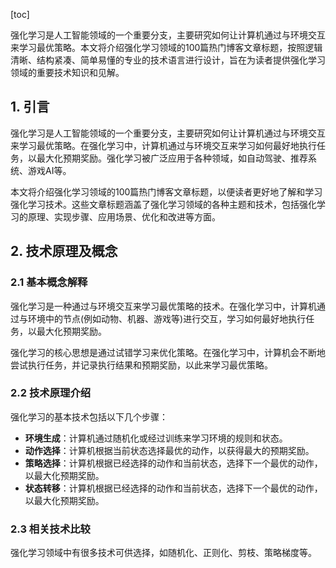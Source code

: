 
[toc]                    
                
                
强化学习是人工智能领域的一个重要分支，主要研究如何让计算机通过与环境交互来学习最优策略。本文将介绍强化学习领域的100篇热门博客文章标题，按照逻辑清晰、结构紧凑、简单易懂的专业的技术语言进行设计，旨在为读者提供强化学习领域的重要技术知识和见解。

## 1. 引言

强化学习是人工智能领域的一个重要分支，主要研究如何让计算机通过与环境交互来学习最优策略。在强化学习中，计算机通过与环境交互来学习如何最好地执行任务，以最大化预期奖励。强化学习被广泛应用于各种领域，如自动驾驶、推荐系统、游戏AI等。

本文将介绍强化学习领域的100篇热门博客文章标题，以便读者更好地了解和学习强化学习技术。这些文章标题涵盖了强化学习领域的各种主题和技术，包括强化学习的原理、实现步骤、应用场景、优化和改进等方面。

## 2. 技术原理及概念

### 2.1 基本概念解释

强化学习是一种通过与环境交互来学习最优策略的技术。在强化学习中，计算机通过与环境中的节点(例如动物、机器、游戏等)进行交互，学习如何最好地执行任务，以最大化预期奖励。

强化学习的核心思想是通过试错学习来优化策略。在强化学习中，计算机会不断地尝试执行任务，并记录执行结果和预期奖励，以此来学习最优策略。

### 2.2 技术原理介绍

强化学习的基本技术包括以下几个步骤：

- **环境生成**：计算机通过随机化或经过训练来学习环境的规则和状态。
- **动作选择**：计算机根据当前状态选择最优的动作，以获得最大的预期奖励。
- **策略选择**：计算机根据已经选择的动作和当前状态，选择下一个最优的动作，以最大化预期奖励。
- **状态转移**：计算机根据已经选择的动作和当前状态，选择下一个最优的动作，以最大化预期奖励。

### 2.3 相关技术比较

强化学习领域中有很多技术可供选择，如随机化、正则化、剪枝、策略梯度等。

